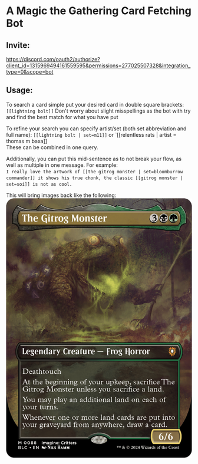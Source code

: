 
# A Magic the Gathering Card Fetching Bot

## Invite:
https://discord.com/oauth2/authorize?client_id=1315969494161559595&permissions=277025507328&integration_type=0&scope=bot

## Usage:
To search a card simple put your desired card in double square brackets: `[[lightning bolt]]`
Don't worry about slight misspellings as the bot with try and find the best match for what you have put    

To refine your search you can specify artist/set (both set abbreviation and full name): `[[lightning bolt | set=m11]]` or `[[relentless rats | artist = thomas m baxa]]  
These can be combined in one query.  

Additionally, you can put this mid-sentence as to not break your flow, as well as multiple in one message. For example:  
`I really love the artwork of [[the gitrog monster | set=bloomburrow commander]] it shows his true chonk, the classic [[gitrog monster | set=soi]] is not as cool.`


This will bring images back like the following:
![img.png](README_images/img.png)